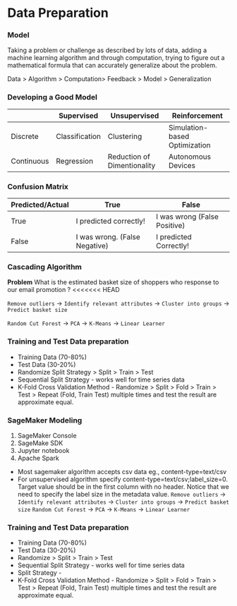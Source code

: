 # Data Preparation
### Model
Taking a problem or challenge as described by lots of data, adding a machine learning algorithm and through computation, trying to figure out a mathematical formula that can accurately generalize about the problem.

Data > Algorithm > Computation> Feedback > Model > Generalization

    
### Developing a Good Model

  | | Supervised | Unsupervised | Reinforcement |
  | --- |  --- |  --- |  --- | 
  | Discrete | Classification | Clustering | Simulation-based Optimization|
  | Continuous | Regression | Reduction of Dimentionality | Autonomous Devices |

### Confusion Matrix
  
  |Predicted/Actual | True | False |
  | --- | --- | --- | 
  | True | I predicted correctly!        | I was wrong (False Positive)|
  | False| I was wrong. (False Negative) | I predicted Correctly! |

### Cascading Algorithm
__Problem__ What is the estimated basket size of shoppers who response to our email promotion ?
<<<<<<< HEAD

  `Remove outliers` -> `Identify relevant attributes` -> `Cluster into groups` -> `Predict basket size`

  `Random Cut Forest` -> `PCA` -> `K-Means` -> `Linear Learner` 

### Training and Test Data preparation
  * Training Data (70-80%)
  * Test Data (30-20%)
  * Randomize Split Strategy > Split > Train > Test
  * Sequential Split Strategy - works well for time series data
  * K-Fold Cross Validation Method - Randomize > Split > Fold > Train > Test > Repeat (Fold, Train Test) multiple times and test the result are approximate equal.
  
### SageMaker Modeling
  1. SageMaker Console
  1. SageMake SDK
  1. Jupyter notebook
  1. Apache Spark
 
* Most sagemaker algorithm accepts csv data eg., content-type=text/csv
* For unsupervised algorithm specify content-type=text/csv;label_size=0. Target value should be in the first column with no header. Notice that we need to specify the label size in the metadata value.
  `Remove outliers` -> `Identify relevant attributes` -> `Cluster into groups` -> `Predict basket size`
  `Random Cut Forest` -> `PCA` -> `K-Means` -> `Linear Learner` 

### Training and Test Data preparation
  * Training Data (70-80%)
  * Test Data (30-20%)
  * Randomize > Split > Train > Test
  * Sequential Split Strategy - works well for time series data
  * Split Strategy - 
  * K-Fold Cross Validation Method - Randomize > Split > Fold > Train > Test > Repeat (Fold, Train Test) multiple times and test the result are approximate equal.
